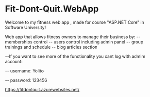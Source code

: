 # Fit-Dont-Quit.WebApp

Welcome to my fitness web app , made for course "ASP.NET Core" in Software University!

Web app that allows fitness owners to manage their business by:
-- memberships control
-- users control including admin panel
-- group trainings and schedule
-- blog articles section

--If you want to see more of the functionality you cant log with admim account:

-- username: Yolito

-- password: 123456

https://fitdontquit.azurewebsites.net/
